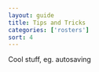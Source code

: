 ```yaml
---
layout: guide
title: Tips and Tricks
categories: ['rosters']
sort: 4
---
```


Cool stuff, eg. autosaving